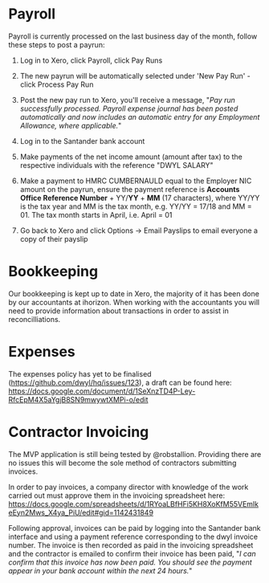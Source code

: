 # Payroll

Payroll is currently processed on the last business day of the month, follow these steps to post a payrun:

1. Log in to Xero, click Payroll, click Pay Runs

2. The new payrun will be automatically selected under 'New Pay Run' - click Process Pay Run

3. Post the new pay run to Xero, you'll receive a message, "*Pay run successfully processed. Payroll expense journal has been posted automatically and now includes an automatic entry for any Employment Allowance, where applicable.*"

4. Log in to the Santander bank account

5. Make payments of the net income amount (amount after tax) to the respective individuals with the reference "DWYL SALARY"

6. Make a payment to HMRC CUMBERNAULD equal to the Employer NIC amount on the payrun, ensure the payment reference is **Accounts Office Reference Number** + YY/**YY** + **MM** (17 characters), where YY/YY is the tax year and MM is the tax month, e.g. YY/YY = 17/18 and MM = 01. The tax month starts in April, i.e. April = 01

7. Go back to Xero and click Options -> Email Payslips to email everyone a copy of their payslip

# Bookkeeping

Our bookkeeping is kept up to date in Xero, the majority of it has been done by our accountants at ihorizon. When working with the accountants you will need to provide information about transactions in order to assist in reconcilliations.

# Expenses

The expenses policy has yet to be finalised (https://github.com/dwyl/hq/issues/123), a draft can be found here:
https://docs.google.com/document/d/1SeXnzTD4P-Ley-RfcEpM4X5aYgjB8SN9mwywtXMPi-o/edit

# Contractor Invoicing

The MVP application is still being tested by @robstallion. Providing there are no issues this will become the sole method of contractors submitting invoices.

In order to pay invoices, a company director with knowledge of the work carried out must approve them in the invoicing spreadsheet here:
https://docs.google.com/spreadsheets/d/1RYoaLBfHFi5KH8XoKfM55VEmlkeEyn2Mws_X4ya_PiU/edit#gid=1142431849

Following approval, invoices can be paid by logging into the Santander bank interface and using a payment reference corresponding to the dwyl invoice number. The invoice is then recorded as paid in the invoicing spreadsheet and the contractor is emailed to confirm their invoice has been paid, "*I can confirm that this invoice has now been paid. You should see the payment appear in your bank account within the next 24 hours.*"
